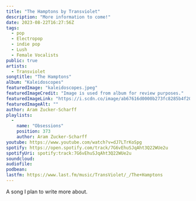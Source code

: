 ```yaml
---
title: "The Hamptons by Transviolet"
description: "More information to come!"
date: 2023-08-22T16:27:56Z
tags:
  - pop
  - Electropop
  - indie pop
  - Lush
  - Female Vocalists
public: true
artists:
  - Transviolet
songtitle: "The Hamptons"
album: "Kaleidoscopes"
featuredImage: "kaleidoscopes.jpeg"
featuredImageCredit: "Image is used from album for review purposes."
featuredImageLink: "https://i.scdn.co/image/ab67616d0000b273fc8285b4f20f2636a27464bd"
featuredImageAlt: ""
author: Aram Zucker-Scharff
playlists:
  -
    name: "Obsessions"
    position: 373
    author: Aram Zucker-Scharff
youtube: https://www.youtube.com/watch?v=dJ7LTrKoSpg
spotify: https://open.spotify.com/track/7G6vEhuSJqAht3Q22WUe2u
spotifyUri: spotify:track:7G6vEhuSJqAht3Q22WUe2u
soundcloud:
audiofile:
podbean:
lastfm: https://www.last.fm/music/TransViolet/_/The+Hamptons
---
```


A song I plan to write more about.
		